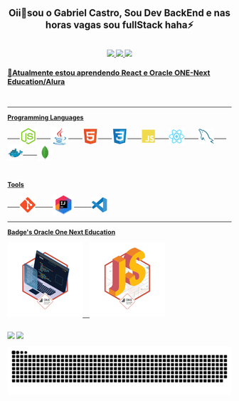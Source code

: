 <h2 align="center"> Oii👋sou o Gabriel Castro, Sou Dev BackEnd e nas horas vagas sou fullStack haha⚡</h2>
<br>
<div align="center">
  <a href="https://github.com/vgabrielcastro">   
  <img src = "https://camo.githubusercontent.com/be37cdc8f930300096c506ad4574eaae977c48fbb2705cfcb92f4eeab8282c7a/68747470733a2f2f6d656469612e67697068792e636f6d2f6d656469612f56674344417a634b767352364f4d307557672f67697068792e676966" width = 100>
  <img src = "https://github-readme-stats.vercel.app/api?username=vgabrielcastro&show_icons=true&theme=dark" width = 400>
  <img height="155" src="https://github-readme-stats.vercel.app/api/top-langs/?username=vgabrielCastro&layout=compact&langs_count=7&theme=dark" />
</div>
  <h3>🌱Atualmente estou aprendendo React e Oracle ONE-Next Education/Alura</h3> 
  
<div style="display: inline_block"><br>

  - - -

  **Programming Languages**
  
  &nbsp;&nbsp;&nbsp;&nbsp;&nbsp;&nbsp;
  <img align="center" title="NodeJs" alt="Gabs-Ts" height="38" width="38" src="https://raw.githubusercontent.com/devicons/devicon/master/icons/nodejs/nodejs-plain.svg">
  &nbsp;&nbsp;&nbsp;&nbsp;&nbsp;&nbsp;
  <img align="center" title="Java" alt="Gabs-Java" height="40" width="40" src="https://raw.githubusercontent.com/devicons/devicon/master/icons/java/java-original.svg">
  &nbsp;&nbsp;&nbsp;&nbsp;&nbsp;&nbsp;
  <img align="center" title="HTML5" alt="Gabs-HTML" height="35" width="35" src="https://raw.githubusercontent.com/devicons/devicon/master/icons/html5/html5-original.svg">
  &nbsp;&nbsp;&nbsp;&nbsp;&nbsp;&nbsp;
  <img align="center" title="CSS3" alt="Gabs-CSS" height="35" width="35" src="https://raw.githubusercontent.com/devicons/devicon/master/icons/css3/css3-original.svg">
  &nbsp;&nbsp;&nbsp;&nbsp;&nbsp;&nbsp;
  <img title="JavaScript(ECM6)" align="center" alt="Gabs-JavaScript" height="30" width="30" src="https://raw.githubusercontent.com/devicons/devicon/master/icons/javascript/javascript-plain.svg">
  &nbsp;&nbsp;&nbsp;&nbsp;&nbsp;&nbsp;
  <img align="center" title="React" alt="Gabs-React" height="35" width="35" src="https://raw.githubusercontent.com/devicons/devicon/master/icons/react/react-original.svg">
  &nbsp;&nbsp;&nbsp;&nbsp;&nbsp;&nbsp;
  <img align="center" title="MySQL" alt="Gabs-MySQL" height="35" width="35" src="https://raw.githubusercontent.com/devicons/devicon/master/icons/mysql/mysql-original.svg">
  &nbsp;&nbsp;&nbsp;&nbsp;&nbsp;&nbsp;
  <img align="center" title="Docker" alt="Gabs-Docker" height="35" width="35" src="https://raw.githubusercontent.com/devicons/devicon/master/icons/docker/docker-original.svg">
  &nbsp;&nbsp;&nbsp;&nbsp;&nbsp;&nbsp;
  <img align="center" title="MongoDB" alt="Gabs-MongoDB" height="35" width="35" src="https://raw.githubusercontent.com/devicons/devicon/master/icons/mongodb/mongodb-original.svg">
  
</div>

  <div style="display: inline_block"><br>
   
  **Tools**
    
  &nbsp;&nbsp;&nbsp;&nbsp;&nbsp;&nbsp;
  <img align="center" title="Git" alt="Gabs-Git" height="35" width="35" src="https://raw.githubusercontent.com/devicons/devicon/master/icons/git/git-original.svg">
      &nbsp;&nbsp;&nbsp;&nbsp;&nbsp;&nbsp;&nbsp;&nbsp;
   <img align="center" title="Intellij IDE" alt="Gabs-Intellij" height="47" width="48" src="https://raw.githubusercontent.com/nomi9995/intellij-merge-tool/HEAD/media/logo.png">
    &nbsp;&nbsp;&nbsp;&nbsp;&nbsp;&nbsp;&nbsp;&nbsp;
    <img align="center" title="VSCode" alt="Gabs-VSCode" height="35" width="35" src="https://raw.githubusercontent.com/devicons/devicon/master/icons/vscode/vscode-original.svg">
  </div>
  
   - - -
  
  **Badge's Oracle One Next Education**
  
<img src=img/badge_one.png width="169">&nbsp;&nbsp;&nbsp;&nbsp;<img src=img/badge_js.png width="169">
  
  ##
 
<div>
  
  <a href = "mailto:vini.gabriell@outlook.com"><img src="https://img.shields.io/badge/-Microsoft_Outlook-%23333?style=for-the-badge&logo=Microsoft_Outlook&logoColor=white" target="_blank"></a>
  <a href="https://www.linkedin.com/in/vini-gabriel-castro" target="_blank"><img src="https://img.shields.io/badge/-LinkedIn-%230077B5?style=for-the-badge&logo=linkedin&logoColor=white" target="_blank"></a> 
  
  ![Snake animation](https://raw.githubusercontent.com/Platane/snk/output/github-contribution-grid-snake.svg)
  
</div>
